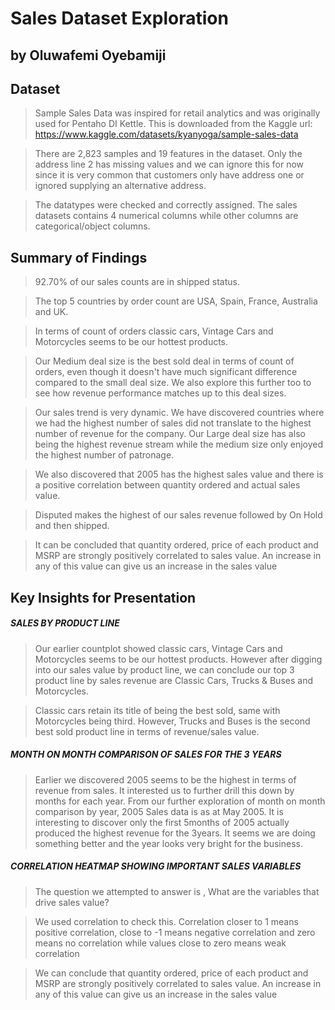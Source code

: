 # Sales Dataset Exploration
## by Oluwafemi Oyebamiji


## Dataset

> Sample Sales Data was inspired for retail analytics and was originally used for Pentaho DI Kettle. This is downloaded from the Kaggle url: https://www.kaggle.com/datasets/kyanyoga/sample-sales-data

> There are 2,823 samples and 19 features in the dataset. Only the address line 2 has missing values and we can ignore this for now since it is very common that customers only have address one or ignored supplying an alternative address.

> The datatypes were checked and correctly assigned. The sales datasets contains 4 numerical columns while other columns are categorical/object columns. 


## Summary of Findings

 > 92.70% of our sales counts are in shipped status. 

 > The top 5 countries by order count are USA, Spain, France, Australia and UK. 

 > In terms of count of orders classic cars, Vintage Cars and Motorcycles seems to be our hottest products.

 > Our Medium deal size is the best sold deal in terms of count of orders, even though it doesn't have much significant difference compared to the small deal size. We also explore this further too to see how revenue performance matches up to this deal sizes.

 > Our sales trend is very dynamic. We have discovered countries where we had the highest number of sales did not translate to the highest number of revenue for the company. Our Large deal size has also being the highest revenue stream while the medium size only enjoyed the highest number of patronage.

 > We also discovered that 2005 has the highest sales value and there is a positive correlation between quantity ordered and actual sales value.

 > Disputed makes the highest of our sales revenue followed by On Hold and then shipped.
 
 > It can be concluded that quantity ordered, price of each product and MSRP are strongly positively correlated to sales value. An increase in any of this value can give us an increase in the sales value


## Key Insights for Presentation

##### SALES BY PRODUCT LINE
> Our earlier countplot showed classic cars, Vintage Cars and Motorcycles seems to be our hottest products. However after digging into our sales value by product line, we can conclude our top 3 product line by sales revenue are Classic Cars, Trucks & Buses and Motorcycles.

> Classic cars retain its title of being the best sold, same with Motorcycles being third. However, Trucks and Buses is the second best sold product line in terms of revenue/sales value.

##### MONTH ON MONTH COMPARISON OF SALES FOR THE 3 YEARS
> Earlier we discovered 2005 seems to be the highest in terms of revenue from sales. It interested us to further drill this down by months for each year. From our further exploration of month on month comparison by year, 2005 Sales data is as at May 2005. It is interesting to discover only the first 5months of 2005 actually produced the highest revenue for the 3years. It seems we are doing something better and the year looks very bright for the business.

##### CORRELATION HEATMAP SHOWING IMPORTANT SALES VARIABLES
> The question we attempted to answer is , What are the variables that drive sales value?

> We used correlation to check this. Correlation closer to 1 means positive correlation, close to -1 means negative correlation and zero means no correlation while values close to zero means weak correlation

> We can conclude that quantity ordered, price of each product and MSRP are strongly positively correlated to sales value. An increase in any of this value can give us an increase in the sales value